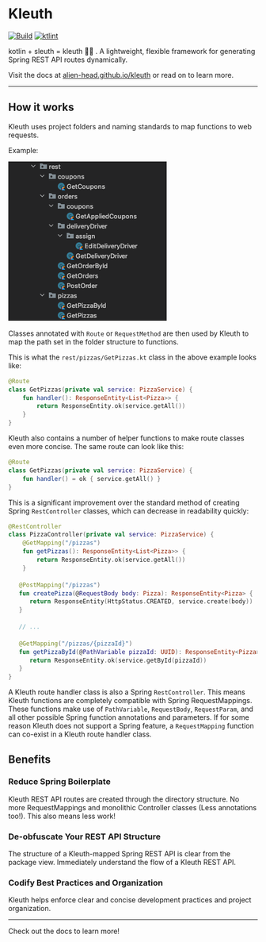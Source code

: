 # Kleuth

[![Build](https://github.com/alien-head/kleuth/actions/workflows/pr-verify.yml/badge.svg?event=push)](https://github.com/alien-head/kleuth/actions/workflows/pr-verify.yml)
[![ktlint](https://img.shields.io/badge/code%20style-%E2%9D%A4-FF4081.svg)](https://ktlint.github.io/)

kotlin + sleuth = kleuth 🕵️‍♂️ . A lightweight, flexible framework for generating Spring REST API routes dynamically.

Visit the docs at [alien-head.github.io/kleuth](https://alien-head.github.io/kleuth/) or read on to learn more.
___

## How it works
Kleuth uses project folders and naming standards to map functions to web requests.

Example:

![Pizza Restauruant REST API](./documentation/assets/pizza_api_structure_only.png)

Classes annotated with `Route` or `RequestMethod` are then used by Kleuth to map the path set in the folder structure to functions.

This is what the `rest/pizzas/GetPizzas.kt` class in the above example looks like:

```kotlin
@Route
class GetPizzas(private val service: PizzaService) {
    fun handler(): ResponseEntity<List<Pizza>> {
        return ResponseEntity.ok(service.getAll())
    }
} 
```

Kleuth also contains a number of helper functions to make route classes even more concise.
The same route can look like this:
```kotlin
@Route
class GetPizzas(private val service: PizzaService) {
    fun handler() = ok { service.getAll() }
} 
```

This is a significant improvement over the standard method of creating Spring `RestController` classes,
which can decrease in readability quickly:
```kotlin
@RestController
class PizzaController(private val service: PizzaService) {
    @GetMapping("/pizzas")
    fun getPizzas(): ResponseEntity<List<Pizza>> {
        return ResponseEntity.ok(service.getAll())
    }

   @PostMapping("/pizzas")
   fun createPizza(@RequestBody body: Pizza): ResponseEntity<Pizza> {
      return ResponseEntity(HttpStatus.CREATED, service.create(body))
   }
   
   // ...

   @GetMapping("/pizzas/{pizzaId}")
   fun getPizzaById(@PathVariable pizzaId: UUID): ResponseEntity<Pizza> {
      return ResponseEntity.ok(service.getById(pizzaId))
   }
}
```

A Kleuth route handler class is also a Spring `RestController`. This means Kleuth functions are completely compatible with Spring RequestMappings. These functions make use of `PathVariable`, `RequestBody`, `RequestParam`, 
and all other possible Spring function annotations and parameters. If for some reason Kleuth does not support a Spring feature, a `RequestMapping` function can co-exist in a Kleuth route handler class.

## Benefits

### Reduce Spring Boilerplate
Kleuth REST API routes are created through the directory structure. 
No more RequestMappings and monolithic Controller classes (Less annotations too!).
This also means less work!

### De-obfuscate Your REST API Structure
The structure of a Kleuth-mapped Spring REST API is clear from the package view. 
Immediately understand the flow of a Kleuth REST API.

### Codify Best Practices and Organization
Kleuth helps enforce clear and concise development practices and project organization.

___

Check out the docs to learn more!
